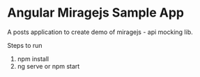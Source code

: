 # Angular Miragejs Sample App

A posts application to create demo of miragejs - api mocking lib.

Steps to run

1. npm install
2. ng serve or npm start
